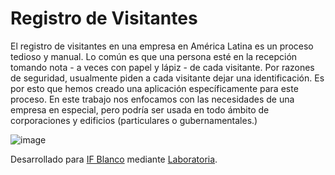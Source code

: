 # Registro de Visitantes
El registro de visitantes en una empresa en América Latina es un proceso tedioso y manual. Lo común es que una persona esté en la recepción tomando nota - a veces con papel y lápiz - de cada visitante. Por razones de seguridad, usualmente piden a cada visitante dejar una identificación. Es por esto que hemos creado una aplicación específicamente para este proceso. 
En este trabajo nos enfocamos con las necesidades de una empresa en especial, pero podría ser usada en todo ámbito de corporaciones y edificios (particulares o gubernamentales.) 

![image](https://user-images.githubusercontent.com/38758643/47226021-d3b14c80-d395-11e8-92da-d95ede51c424.png)

Desarrollado para [IF Blanco](http://www.ifblanco.cl/) mediante [Laboratoria](http://www.laboratoria.la/).
